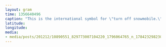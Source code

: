 ```yaml
---
layout: gram
time: 1356640496
caption: "This is the international symbol for \"turn off snowmobile.\" Makes perfect sense."
latitude: 
longitude: 
media:
- media/posts/201212/10890551_829773007104220_1796064765_n_17842329823000351.jpg
---
```

